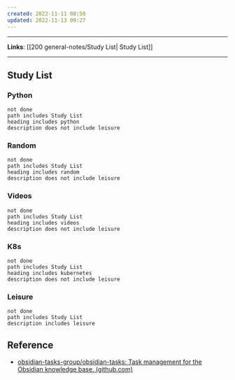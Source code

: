 ```yaml
---
created: 2022-11-11 08:50
updated: 2022-11-13 09:27
---
```

---
**Links**: [[200 general-notes/Study List| Study List]]

---
## Study List
### Python
```tasks
not done
path includes Study List
heading includes python
description does not include leisure
```

### Random
```tasks
not done
path includes Study List
heading includes random
description does not include leisure
```

### Videos
```tasks
not done
path includes Study List
heading includes videos
description does not include leisure
```

### K8s
```tasks
not done
path includes Study List
heading includes kubernetes
description does not include leisure
```

### Leisure
```tasks
not done
path includes Study List
description includes leisure
```

## Reference
- [obsidian-tasks-group/obsidian-tasks: Task management for the Obsidian knowledge base. (github.com)](https://github.com/obsidian-tasks-group/obsidian-tasks)